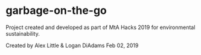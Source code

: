 # garbage-on-the-go
Project created and developed as part of MtA Hacks 2019 for environmental sustainability.

Created by Alex Little & Logan DiAdams
Feb 02, 2019

